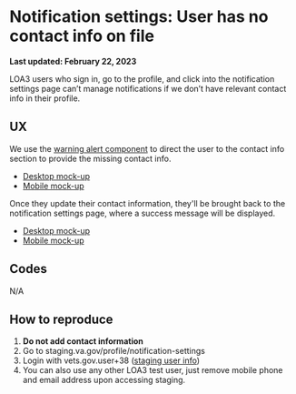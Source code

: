 # Notification settings: User has no contact info on file
**Last updated: February 22, 2023**

LOA3 users who sign in, go to the profile, and click into the notification settings page can’t manage notifications if we don’t have relevant contact info in their profile.

## UX
We use the [warning alert component](https://design.va.gov/components/alert#warning-alert) to direct the user to the contact info section to provide the missing contact info.
* [Desktop mock-up](https://www.sketch.com/s/afd69a1f-72d2-430b-9b62-285e9d3f479c/a/9P49mAx)
* [Mobile mock-up](https://www.sketch.com/s/afd69a1f-72d2-430b-9b62-285e9d3f479c/v/DD5WOe/a/Vr91mZg)

Once they update their contact information, they'll be brought back to the notification settings page, where a success message will be displayed. 
* [Desktop mock-up](https://www.sketch.com/s/afd69a1f-72d2-430b-9b62-285e9d3f479c/a/WKLzddk)
* [Mobile mock-up](https://www.sketch.com/s/afd69a1f-72d2-430b-9b62-285e9d3f479c/a/4al7YGJ)


## Codes
N/A

## How to reproduce
1. **Do not add contact information**
2. Go to staging.va.gov/profile/notification-settings
3. Login with vets.gov.user+38 ([staging user info](https://github.com/department-of-veterans-affairs/va.gov-team-sensitive/blob/master/Administrative/vagov-users/mvi-staging-users.csv))
4. You can also use any other LOA3 test user, just remove mobile phone and email address upon accessing staging.

